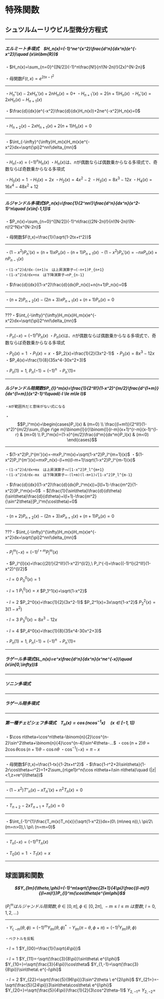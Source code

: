 # 特殊関数

## シュツルムーリウビル型微分方程式

---

##### エルミート多項式　$H_n(x)=(-1)^ne^{x^2}\frac{d^n}{dx^n}(e^{-x^2})\quad (x\in\bm{R})$

・$H_n(x)=\sum_{n=0}^{[N/2]}(-1)^n\frac{N!}{n!(N-2n)!}(2x)^{N-2n}$

・母関数$F(t,x)=e^{2tx-t^2}$

---
・$H_n''(x)-2xH_n'(x)+2nH_n(x)=0+$
・$H_{n+1}'(x)=2(n+1)H_n(x)$
・$H_n'(x)=2xH_n(x)-H_{n+1}(x)$

・$\frac{d}{dx}(e^{-x^2}\frac{d}{dx}H_n(x))+2ne^{-x^2}H_n(x)=0$

---
・$H_{n+2}(x)-2xH_{n+1}(x)+2(n+1)H_n(x)=0$

---
・$\int_{-\infty}^{\infty}H_m(x)H_m(x)e^{-x^2}dx=\sqrt{\pi}2^nn!\delta_{mn}$

---
・$H_n(-x)=(-1)^nH_n(x)$
・$H_{n}(x)$は、$n$が偶数ならば偶数乗からなる多項式で、奇数ならば奇数乗からなる多項式

・$H_0(x)=1$
・$H_1(x)=2x$
・$H_2(x)=4x^2-2$
・$H_3(x)=8x^3-12x$
・$H_4(x)=16x^4-48x^2+12$


---

##### ルジャンドル多項式$P_n(x)=\frac{1}{2^nn!}\frac{d^n}{dx^n}(x^2-1)^n\quad (x\in[-1,1])$

・$P_n(x)=\sum_{n=0}^{[N/2]}(-1)^n\frac{(2N-2n)!}{n!(N-2n)!(N-n)!2^N}x^{N-2n}$

・母関数$F(t,x)=\frac{1}{\sqrt{1-2tx+t^2}}$

---
・$(1-x^2)P_n'(x)=(n+1)xP_n(x)-(n+1)P_{n+1}(x)$
・$(1-x^2)P_n'(x)=-nxP_n(x)+nP_{n-1}(x)$

    ・(1-x^2)d/dx-(n+1)x　は上昇演算子→(-n+1)P_{n+1}
    ・(1-x^2)d/dx+nx　は下降演算子→nP_{n-1}

・$\frac{d}{dx}((1-x^2)\frac{d}{dx}P_n(x))+n(n+1)P_n(x)=0$

---
・$(n+2)P_{n+2}(x)-(2n+3)xP_{n+1}(x)+(n+1)P_n(x)=0$

---
???・$\int_{-\infty}^{\infty}H_m(x)H_m(x)e^{-x^2}dx=\sqrt{\pi}2^nn!\delta_{mn}$

---
・$P_n(-x)=(-1)^nP_n(x)$
・$P_{n}(x)$は、$n$が偶数ならば偶数乗からなる多項式で、奇数ならば奇数乗からなる多項式

・$P_0(x)=1$
・$P_1(x)=x$
・$P_2(x)=\frac{1}{2}(3x^2-1)$
・$P_3(x)=8x^3-12x$
・$P_4(x)=\frac{1}{8}(35x^4-30x^2+3)$

・$P_n(1)=1,\ P_n(-1)=(-1)^n$
・$P_n'(1)=$

---

##### ルジャンドル陪関数$P_{l}^m(x)=\frac{1}{2^ll!}(1-x^2)^{m/2}\frac{d^{l+m}}{dx^{l+m}}(x^2-1)^l\quad(-l \le m\le l)$

    ・mが範囲外だと意味がない式になる

・$$P_l^m(x)=\begin{cases}P_l(x) & (m=0) \\ \frac{(l+m!)}{2^ll!}(1-x^2)^{m/2}\sum_{l\ge r\ge m}\binom{l}{r}\binom{l}{r-m}(x+1)^{r-m}(x-1)^{l-r} & (m>0) \\ P_l^m(x)=(1-x)^{m/2}\frac{d^m}{dx^m}P_l(x) & (m<0) \end{cases}$$

---
・$(1-x^2)P_l^{m'}(x)=-mxP_l^m(x)+\sqrt{1-x^2}P_l^{m+1}(x)$
・$(1-x^2)P_l^{m'}(x)=mxP_n(x)-(l+m)(l-m+1)\sqrt{1-x^2}P_l^{m-1}(x)$

    ・(1-x^2)d/dx+mx　は上昇演算子→√[1-x^2]P_l^{m+1}
    ・(1-x^2)d/dx-mx　は下降演算子→-(l+m)(l-m+1)√[1-x^2]P_l^{m-1}

・$\frac{d}{dx}((1-x^2)\frac{d}{dx}P_l^m(x))+[l(l+1)-\frac{m^2}{1-x^2}]P_l^m(x)=0$
・$[\frac{1}{\sin\theta}\frac{d}{d\theta}(\sin\theta)\frac{d}{d\theta}+l(l+1)-\frac{m^2}{\sin^2\theta}]P_l^m(\cos\theta)=0$

---
・$(n+2)P_{n+2}(x)-(2n+3)xP_{n+1}(x)+(n+1)P_n(x)=0$

---
???・$\int_{-\infty}^{\infty}H_m(x)H_m(x)e^{-x^2}dx=\sqrt{\pi}2^nn!\delta_{mn}$

---
・$P_l^m(-x)=(-1)^{l+m}P_l^m(x)$

・$P_l^{l}(x)=\frac{(2l)!}{2^ll!}(1-x^2)^{l/2},\ P_l^{-l}=\frac{(-1)^l}{2^ll!}(1-x^2)^{l/2}$

・$l=0$
$P_0^0(x)=1$

・$l=1$
$P_1^0(x)=x$
$P_1^1(x)=\sqrt{1-x^2}$

・$l=2$
$P_2^0(x)=\frac{1}{2}(3x^2-1)$
$P_2^1(x)=3x\sqrt{1-x^2}$
$P_2^2(x)=3(1-x^2)$

・$l=3$
$P_3^0(x)=8x^3-12x$

・$l=4$
$P_4^0(x)=\frac{1}{8}(35x^4-30x^2+3)$

・$P_n(1)=1,\ P_n(-1)=(-1)^n$
・$P_n'(1)=$

---

##### ラゲール多項式$L_n(x)=e^x\frac{d^n}{dx^n}(x^ne^{-x})\quad (x\in[0,\infty))$

---

##### ソニン多項式

---

##### ラゲール陪多項式

---

##### 第一種チェビシェフ多項式　$T_n(x)=\cos (n\cos^{-1}x)\quad (x\in[-1,1])$

・$\cos n\theta=\cos^n\theta-\binom{n}{2}\cos^{n-2}\sin^2\theta+\binom{n}{4}\cos^{n-4}\sin^4\theta-...$
・$\cos(n+2)\theta=2\cos\theta\cos (n+1)\theta-\cos n\theta$
・$\cos^{-1}(-x)=\pi-x$

---

・母関数$F(t,x)=\frac{1-tx}{1-2tx+t^2}$
・$\frac{1-r^2+2i\sin\theta}{1-2r\cos\theta+r^2}=1+2\sum_{n\ge1}r^n(\cos n\theta+i\sin n\theta)\quad (|z|<1,z=re^{i\theta})$

---

・$(1-x^2)T''_n(x)-xT_n'(x)+n^2T_n(x)=0$

---

・$T_{n+2}-2xT_{n+1}+T_n(x)=0$

---

・$\int_{-1}^{1}\frac{T_m(x)T_n(x)}{\sqrt{1-x^2}}dx=(0\ (m\neq n)),\ \pi/2\ (m=n>0),\ \pi\ (n=m=0)$

---
・$T_n(-x)=(-1)^nT_n(x)$

・$T_0(x)=1$
・$T_1(x)=x$

---

## 球面調和関数 
##### $$Y_{lm}(\theta,\phi)=(-1)^m\sqrt{\frac{2l+1}{4\pi}\frac{(l-m)!}{(l+m)!}}P_{l}^m(\cos\theta)e^{im\phi}$$
$(P_l^m{はルジャンドル陪関数},\theta\in[0,\pi],\phi\in[0,2\pi],\ -m\le l\le m\  {は整数},\ l=0,1,2,...)$

---
・$Y_{l,-m}(\theta,\phi)=(-1)^mY_{lm}(\theta,\phi)^*$
・$Y_{lm}(\pi-\theta,\phi+\pi)=(-1)^lY_{lm}(\theta,\phi)$

    ・ベクトルを反転

・$l=1$
$Y_{00}=\frac{1}{\sqrt{4\pi}}$

・$l=1$
$Y_{11}=-\sqrt{\frac{3}{8\pi}}\sin\theta\  e^{i\phi}$
$Y_{10=}=\sqrt{\frac{3}{4\pi}}\cos\theta$
$Y_{1,-1}=\sqrt{\frac{3}{8\pi}}\sin\theta\  e^{-i\phi}$

・$l=2$
$Y_{22}=\sqrt{\frac{5}{96\pi}}3\sin^2\theta \ e^{2i\phi}$
$Y_{21=}=-\sqrt{\frac{5}{24\pi}}3\sin\theta\cos\theta\  e^{i\phi}$
$Y_{20=}=\sqrt{\frac{5}{4\pi}}\frac{1}{2}(3\cos^2\theta-1)$
$Y_{2,-1}=$
$Y_{2,-2}=$
